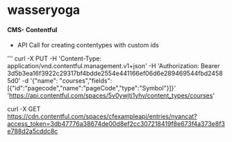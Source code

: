 wasseryoga
=================



#### CMS- Contentful

- API Call for creating contentypes with custom ids

'''
curl -X PUT -H 'Content-Type: application/vnd.contentful.management.v1+json' -H 'Authorization: Bearer 3d5b3ea16f3922c29317bf4bdde2554e441166ef06d6e289469544fbd24585d0' -d '{"name": "courses","fields":[{"id":"pagecode","name":"pageCode","type":"Symbol"}]}' 'https://api.contentful.com/spaces/5v0ywjti1yhv/content_types/courses'

curl -X GET https://cdn.contentful.com/spaces/cfexampleapi/entries/nyancat?access_token=3db47776a38674de00d8ef2cc307218419f8e673f4a373e8f3e788d2a5cddc8c
